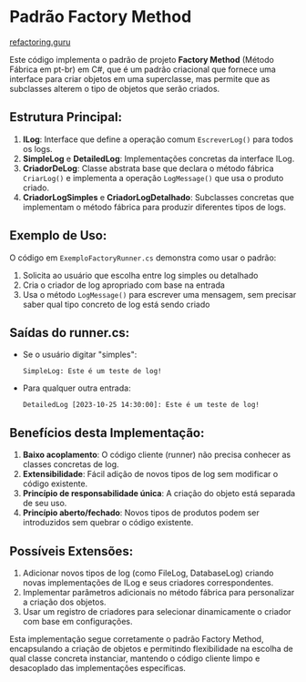 # Padrão Factory Method

[refactoring.guru](https://refactoring.guru/pt-br/design-patterns/factory-method)

Este código implementa o padrão de projeto **Factory Method** (Método Fábrica em pt-br) em C#, que é um padrão criacional que fornece uma interface para criar objetos em uma superclasse, mas permite que as subclasses alterem o tipo de objetos que serão criados.

## Estrutura Principal:

1. **ILog**: Interface que define a operação comum `EscreverLog()` para todos os logs.
2. **SimpleLog** e **DetailedLog**: Implementações concretas da interface ILog.
3. **CriadorDeLog**: Classe abstrata base que declara o método fábrica `CriarLog()` e implementa a operação `LogMessage()` que usa o produto criado.
4. **CriadorLogSimples** e **CriadorLogDetalhado**: Subclasses concretas que implementam o método fábrica para produzir diferentes tipos de logs.

## Exemplo de Uso:

O código em `ExemploFactoryRunner.cs` demonstra como usar o padrão:

1. Solicita ao usuário que escolha entre log simples ou detalhado
2. Cria o criador de log apropriado com base na entrada
3. Usa o método `LogMessage()` para escrever uma mensagem, sem precisar saber qual tipo concreto de log está sendo criado

## Saídas do runner.cs:

- Se o usuário digitar "simples":

  ```
  SimpleLog: Este é um teste de log!
  ```

- Para qualquer outra entrada:
  ```
  DetailedLog [2023-10-25 14:30:00]: Este é um teste de log!
  ```

## Benefícios desta Implementação:

1. **Baixo acoplamento**: O código cliente (runner) não precisa conhecer as classes concretas de log.
2. **Extensibilidade**: Fácil adição de novos tipos de log sem modificar o código existente.
3. **Princípio de responsabilidade única**: A criação do objeto está separada de seu uso.
4. **Princípio aberto/fechado**: Novos tipos de produtos podem ser introduzidos sem quebrar o código existente.

## Possíveis Extensões:

1. Adicionar novos tipos de log (como FileLog, DatabaseLog) criando novas implementações de ILog e seus criadores correspondentes.
2. Implementar parâmetros adicionais no método fábrica para personalizar a criação dos objetos.
3. Usar um registro de criadores para selecionar dinamicamente o criador com base em configurações.

Esta implementação segue corretamente o padrão Factory Method, encapsulando a criação de objetos e permitindo flexibilidade na escolha de qual classe concreta instanciar, mantendo o código cliente limpo e desacoplado das implementações específicas.

